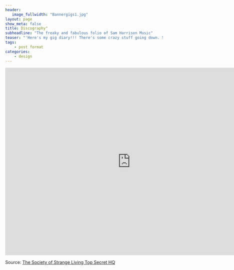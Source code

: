 ```yaml
---
header:
   image_fullwidth: "Bannergigs1.jpg"
layout: page
show_meta: false
title: Discography"
subheadline: "The freaky and fabulous folio of Sam Harrison Music"
teaser: "'Here's my gig diary!!! There's some crazy stuff going down. Scroll through and see if I'm playing near you - if not, let me know where I should be playing, and I'll hook something up!.' "
tags:
    - post format
categories:
    - design 
---
```

<!--more-->
<iframe src="https://calendar.google.com/calendar/embed?src=samharrisonlincoln%40gmail.com&ctz=Europe/London" style="border: 0" width="800" height="600" frameborder="0" scrolling="no"></iframe>

Source: [The Society of Strange Living Top Secret HQ](https://www.youtube.com/watch?v=z5NtUWZCbQ4)

